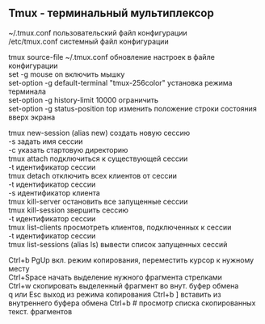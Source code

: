 ## Tmux - терминальный мультиплексор   
~/.tmux.conf     пользовательский файл конфигурации  
/etc/tmux.conf   системный файл конфигурации  

tmux source-file ~/.tmux.conf обновление настроек в файле конфигурации  
set -g mouse on включить мышку  
set-option -g default-terminal "tmux-256color" установка режима терминала  
set-option -g history-limit 10000 ограничить   
set-option -g status-position top изменить положение строки состояния вверх экрана  

tmux new-session (alias new)  создать новую сессию  
        -s задать имя сессии  
        -с указать стартовую директорию   
tmux attach       подключиться к существующей сессии  
        -t идентификатор сессии  
tmux detach       отключить всех клиентов от сессии  
        -t идентификатор сессии  
        -s идентификатор клиента  
tmux kill-server остановить все запущенные сессии  
tmux kill-session звершить сессию   
        -t идентификатор сессии  
tmux list-clients просмотреть клиентов, подключенных к сессии  
        -t идентификатор сессии  
tmux list-sessions (alias ls) вывести список запущенных сессий  

Ctrl+b PgUp  вкл. режим копирования, переместить курсор к нужному месту  
Ctrl+Space   начать выделение нужного фрагмента стрелками  
Ctrl+w       скопировать выделенный фрагмент во внут. буфер обмена  
q или Esc    выход из режима копирования 
Ctrl+b ]     вставить из внутреннего буфера обмена 
Ctrl+b #     просмотр списка скопированных текст. фрагментов  
 
